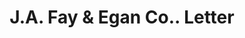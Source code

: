 ---
doi: 10.7916/D8JM3NSH
date_other: '1904'
date_other_textual: '1904'
form: correspondence
genre:
- Letters (correspondence)
name:
- J.A. Fay & Egan Co.
object_in_context_url: https://biggert.cul.columbia.edu/items/view/ave_biggert_01259
subject_hierarchical_geographic:
- Cincinnati, Ohio, United States
subject_name:
- J.A. Fay & Egan Co.
title: J.A. Fay & Egan Co.. Letter
sort_title: J.A. Fay & Egan Co.. Letter
call_number: ave_biggert_01259
coordinates:
- 39.1,-84.51666666666667
pid: ave_biggert_01259
identifiers: ave_biggert_01259
thumbnail: https://derivativo-2.library.columbia.edu/iiif/2/ldpd:343080/full/!256,256/0/native.jpg
permalink: "/items/ave_biggert_01259/"
layout: iiif-image-page
---